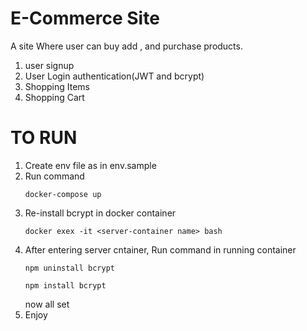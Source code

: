 # E-Commerce Site
A site Where user can buy add , and purchase products.
1. user signup
2. User Login authentication(JWT and bcrypt)
3. Shopping Items
4. Shopping Cart

# TO RUN

1. Create env file as in env.sample
2. Run command
   ```
   docker-compose up
   ```
3. Re-install bcrypt in docker container 
   ``` 
   docker exex -it <server-container name> bash
   ```
4. After entering server cntainer, Run command in running container
   ```
   npm uninstall bcrypt
   ```
   ```
   npm install bcrypt
   ```
   now all set
5. Enjoy
